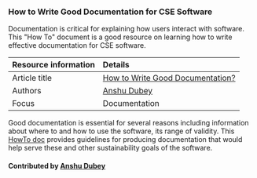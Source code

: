 ### How to Write Good Documentation for CSE Software

Documentation is critical for explaining how users interact with software. This "How To" document is a good resource on learning how to write effective documentation for CSE software.

Resource information | Details
:--- | :--- 
Article title  | [How to Write Good Documentation?](https://ideas-productivity.org/wordpress/wp-content/uploads/2016/04/IDEAS-DocumentationHowToWriteGoodDocumentation-V0.1.pdf "How to Write Good Documentation?")
Authors | [Anshu Dubey](https://github.com/adubey64)
Focus | Documentation


Good documentation is essential for several reasons including information about where to and how to use the software, its range of validity.  This [HowTo doc](https://ideas-productivity.org/wordpress/wp-content/uploads/2016/04/IDEAS-DocumentationHowToWriteGoodDocumentation-V0.1.pdf "How to Write Good Documentation?") provides guidelines for producing documentation that would help serve these and other sustainability goals of the software.

#### Contributed by [Anshu Dubey](https://github.com/adubey64)

<!---
Publish: yes
Categories: development
Topics: documentation
Tags: document, howto
Level: 1
Prerequisites: defaults
Aggregate: none
--->
